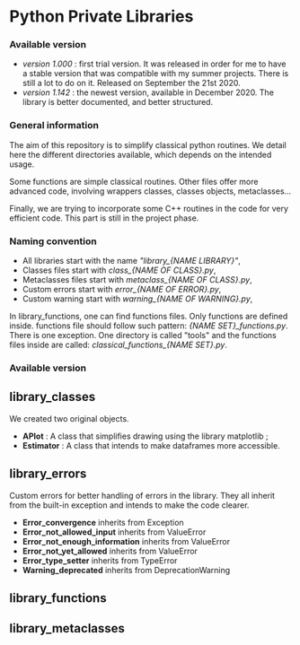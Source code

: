 # Python Private Libraries

### Available version

* *version 1.000* :  first trial version. It was released in order for me to have a stable version that was compatible with my summer projects. There is still a lot to do on it. Released on September the 21st 2020.
* *version 1.142* : the newest version, available in December 2020. The library is better documented, and better structured.

### General information

The aim of this repository is to simplify classical python routines. We detail here the different directories available, which depends on the intended usage. 

Some functions are simple classical routines. Other files offer more advanced code, involving wrappers classes, classes objects, metaclasses…

Finally, we are trying to incorporate some C++ routines in the code for very efficient code. This part is still in the project phase.
 
### Naming convention

* All libraries start with the name *"library_{NAME LIBRARY}"*,
* Classes files start with *class_{NAME OF CLASS}.py*,
* Metaclasses files start with *metaclass_{NAME OF CLASS}.py*,
* Custom errors start with *error_{NAME OF ERROR}.py*,
* Custom warning start with *warning_{NAME OF WARNING}.py*,

In library_functions, one can find functions files. Only functions are defined inside. functions file should follow such pattern:  *{NAME SET}_functions.py*. There is one exception. One directory is called "tools" and the functions files inside are called: *classical_functions_{NAME SET}.py*.


### Available version
## library_classes

We created two original objects. 

* **APlot** : A class that simplifies drawing using the library matplotlib ; 
* **Estimator** : A class that intends to make dataframes more accessible. 

## library_errors

Custom errors for better handling of errors in the library. They all inherit from the built-in exception and intends to make the code clearer.

* **Error_convergence** inherits from Exception
* **Error_not_allowed_input** inherits from ValueError
* **Error_not_enough_information** inherits from ValueError
* **Error_not_yet_allowed** inherits from ValueError
* **Error_type_setter** inherits from TypeError
* **Warning_deprecated** inherits from DeprecationWarning

## library_functions

## library_metaclasses

